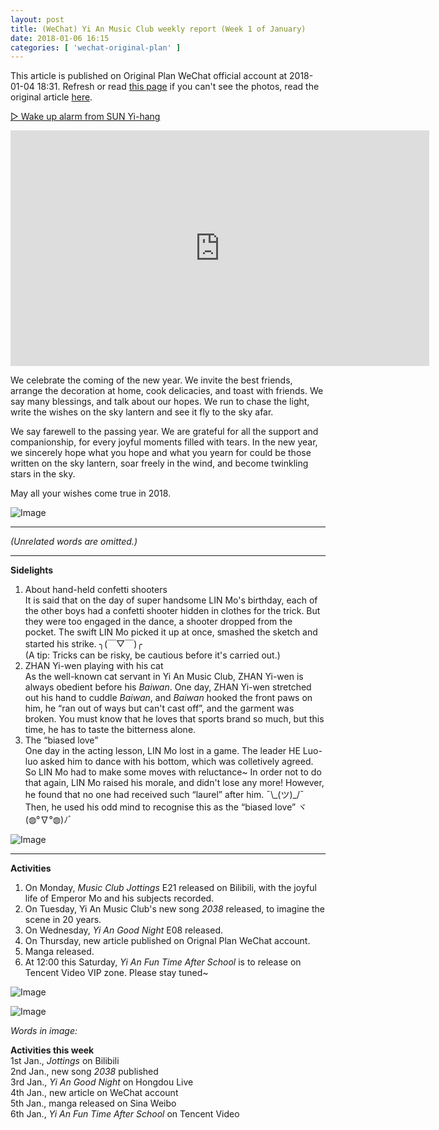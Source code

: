 ```yaml
---
layout: post
title: (WeChat) Yi An Music Club weekly report (Week 1 of January)
date: 2018-01-06 16:15
categories: [ 'wechat-original-plan' ]
---
```


This article is published on Original Plan WeChat official account at 2018-01-04 18:31. Refresh or read [this page](https://github.com/Quadrifolium/originalplan/blob/gh-pages/_posts/WeChat/2018-01-06-WeChat-Original-Plan.md) if you can't see the photos, read the original article [here](https://mp.weixin.qq.com/s/4DYwblTpJ-P9CygELTT0Sw).

<!-- more -->

[▷ Wake up alarm from SUN Yi-hang](https://res.wx.qq.com/voice/getvoice?mediaid=MzIwOTY2ODc4MV8yMjQ3NDg0NDE4)

<iframe class="video_iframe" data-vidtype="2" allowfullscreen="" data-ratio="1.7647058823529411" data-w="480" data-src="https://v.qq.com/iframe/player.html?vid=n1331xxpbxm&amp;width=670&amp;height=376.875&amp;auto=0" style="display: block; width: 670px !important; height: 376.875px !important; overflow: hidden;" data-vh="376.875" data-vw="670" src="https://v.qq.com/iframe/player.html?vid=n1331xxpbxm&amp;width=670&amp;height=376.875&amp;auto=0" scrolling="no" width="670" height="376.875" frameborder="0"></iframe>

We celebrate the coming of the new year. We invite the best friends, arrange the decoration at home, cook delicacies, and toast with friends. We say many blessings, and talk about our hopes. We run to chase the light, write the wishes on the sky lantern and see it fly to the sky afar.

We say farewell to the passing year. We are grateful for all the support and companionship, for every joyful moments filled with tears. In the new year, we sincerely hope what you hope and what you yearn for could be those written on the sky lantern, soar freely in the wind, and become twinkling stars in the sky.

May all your wishes come true in 2018.

![Image](https://mmbiz.qpic.cn/mmbiz_jpg/XOMVurd7hjSQCPeAjAeuHCapnic9Ez3zNkMVVzF1oMTrdEEVgs0Ric2ayLibLJ2BolrlYZlXWqia0YsicqOfB57NAmQ/)

---

*(Unrelated words are omitted.)*

---

**Sidelights**

1. About hand-held confetti shooters  
It is said that on the day of super handsome LIN Mo's birthday, each of the other boys had a confetti shooter hidden in clothes for the trick. But they were too engaged in the dance, a shooter dropped from the pocket. The swift LIN Mo picked it up at once, smashed the sketch and started his strike. ╮(￣▽￣)╭  
(A tip: Tricks can be risky, be cautious before it's carried out.)
2. ZHAN Yi-wen playing with his cat  
As the well-known cat servant in Yi An Music Club, ZHAN Yi-wen is always obedient before his *Baiwan*. One day, ZHAN Yi-wen stretched out his hand to cuddle *Baiwan*, and *Baiwan* hooked the front paws on him, he “ran out of ways but can't cast off”, and the garment was broken. You must know that he loves that sports brand so much, but this time, he has to taste the bitterness alone.
3. The “biased love”  
One day in the acting lesson, LIN Mo lost in a game. The leader HE Luo-luo asked him to dance with his bottom, which was colletively agreed. So LIN Mo had to make some moves with reluctance~ In order not to do that again, LIN Mo raised his morale, and didn't lose any more! However, he found that no one had received such “laurel” after him. ¯\\\_(ツ)\_/¯ Then, he used his odd mind to recognise this as the “biased love” ヾ(◍°∇°◍)ﾉﾞ

![Image](https://mmbiz.qpic.cn/mmbiz_jpg/XOMVurd7hjRXdUWKQiaR1r8GDMFFg6K01o50DGyEIaP7sBuIa8ZLPvDicthaaibsibqlCEDFia7ghLxcNy1RvXwkgmg/)

---

**Activities**

1. On Monday, *Music Club Jottings* E21 released on Bilibili, with the joyful life of Emperor Mo and his subjects recorded.
2. On Tuesday, Yi An Music Club's new song *2038* released, to imagine the scene in 20 years.
3. On Wednesday, *Yi An Good Night* E08 released.
4. On Thursday, new article published on Orignal Plan WeChat account.
5. Manga released.
6. At 12:00 this Saturday, *Yi An Fun Time After School* is to release on Tencent Video VIP zone. Please stay tuned~

![Image](https://mmbiz.qpic.cn/mmbiz_jpg/XOMVurd7hjSQCPeAjAeuHCapnic9Ez3zNfUicZM3QVtNrGP2VMeUDOQw2ak5FUXNzJZPrj11J2U0tAIwArwmTIbA/)

![Image](https://mmbiz.qpic.cn/mmbiz_jpg/XOMVurd7hjSQCPeAjAeuHCapnic9Ez3zNdVFtboIkYI4m9rm7yudc1oF4s7GFwzicZCKw9zzIHTNnEeKEWGicZpew/)

*Words in image:*

**Activities this week**  
1st Jan., *Jottings* on Bilibili  
2nd Jan., new song *2038* published  
3rd Jan., *Yi An Good Night* on Hongdou Live  
4th Jan., new article on WeChat account  
5th Jan., manga released on Sina Weibo  
6th Jan., *Yi An Fun Time After School* on Tencent Video

